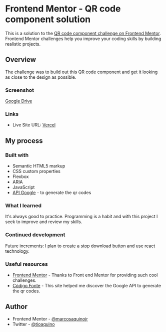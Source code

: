 # Frontend Mentor - QR code component solution

This is a solution to the [QR code component challenge on Frontend Mentor](https://www.frontendmentor.io/challenges/qr-code-component-iux_sIO_H). Frontend Mentor challenges help you improve your coding skills by building realistic projects. 

## Overview
The challenge was to build out this QR code component and get it looking as close to the design as possible.

### Screenshot

[Google Drive](https://drive.google.com/file/d/1MFc3mzb48-EJEkBbTNlORT0Fnct2grGS/view?usp=sharing)

### Links

- Live Site URL: [Vercel](https://qrcode-generator-brown.vercel.app/)

## My process

### Built with

- Semantic HTML5 markup
- CSS custom properties
- Flexbox
- ARIA
- JavaScript
- [API Google](https://styled-components.com/) - to generate the qr codes


### What I learned

It's always good to practice. Programming is a habit and with this project I seek to improve and review my skills.

### Continued development

Future increments: I plan to create a stop download button and use react technology.

### Useful resources

- [Frontend Mentor](https://www.frontendmentor.io/challenges/qr-code-component-iux_sIO_H) - Thanks to Front end Mentor for providing such cool challenges.
- [Código Fonte](https://www.codigofonte.com.br/dicas/como-gerar-facilmente-um-qr-code-com-a-api-do-google) - This site helped me discover the Google API to generate the qr codes.

## Author

- Frontend Mentor - [@marcosaquinojr](https://www.frontendmentor.io/profile/marcosaquinojr)
- Twitter - [@tioaquino](https://twitter.com/tioaquino)

